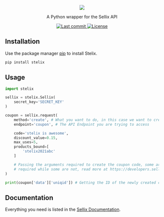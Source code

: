 <div align="center">
    <img src="https://i.imgur.com/ONYV8vH.png"/>
    <p>A Python wrapper for the Sellix API</p>
    <p>
      <a href="https://github.com/iclapcheeks/Stelix/pulse">
        <img alt="Last commit" src="https://img.shields.io/github/last-commit/iclapcheeks/Stelix"/>
      </a>
      <a href="https://github.com/iclapcheeks/Stelix/blob/main/LICENSE">
        <img src="https://img.shields.io/github/license/iclapcheeks/Stelix?style=flat-square&logo=GNU&label=License" alt="License">
      </a>
    </p>
</div>

## Installation

Use the package manager [pip](https://pip.pypa.io/en/stable/) to install Stelix.

```bash
pip install stelix
```

## Usage
```python
import stelix

sellix = stelix.Sellix(
    secret_key='SECRET_KEY'
)

coupon = sellix.request(
    method='create', # What you want to do, in this case we want to create a new coupon code
    endpoint='coupon', # The API Endpoint you are trying to access

    code='stelix is awesome',
    discount_value=0.15,
    max_uses=5,
    products_bound=[
        'stelix2021abc'
    ]

    # Passing the arguments required to create the coupon code, some are
    # required while some are not, read more at https://developers.sellix.io
)

print(coupon['data']['uniqid']) # Getting the ID of the newly created coupon code
```

## Documentation

Everything you need is listed in the [Sellix Documentation](https://developers.sellix.io/).
